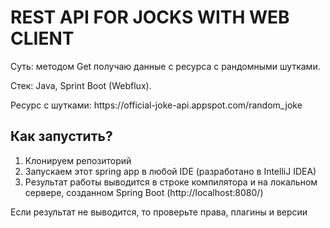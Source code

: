 # REST API FOR JOCKS WITH WEB CLIENT

<p>Суть: методом Get получаю данные с ресурса с рандомными шутками.
<p>Стек: Java, Sprint Boot (Webflux).
<p>Ресурс с шутками: https://official-joke-api.appspot.com/random_joke </p>

## Как запустить?

1.   Клонируем репозиторий
2.   Запускаем этот spring app в любой IDE (разработано в IntelliJ IDEA)
3.   Результат работы выводится в строке компилятора и на локальном сервере, созданном Spring Boot (http://localhost:8080/)

Если результат не выводится, то проверьте права, плагины и версии
